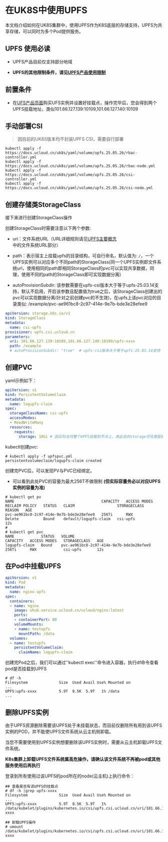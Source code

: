 # 在UK8S中使用UPFS

本文档介绍如何在UK8S集群中，使用UPFS作为K8S底层的存储支持，UPFS为共享存储，可以同时为多个Pod提供服务。

## UPFS 使用必读

* UPFS产品目前仅支持部分地域

* **UPFS的其他限制条件，请见[UPFS产品使用限制](https://docs.ucloud.cn/upfs/upfs_manual_instruction/limit)**

## 前置条件

- 在[UFS产品页面](https://console.ucloud.cn/upfs/)购买UFS实例并设置好挂载点，操作完毕后，您会得到两个UPFS挂载地址，类似101.66.127.139:10109,101.66.127.140:10109

## 手动部署CSI

> 因目前的UK8S版本均不封装UPFS CSI，需要自行部署

```
kubectl apply -f https://docs.ucloud.cn/uk8s/yaml/volume/upfs.25.05.26/rbac-controller.yml
kubectl apply -f https://docs.ucloud.cn/uk8s/yaml/volume/upfs.25.05.26/rbac-node.yml
kubectl apply -f https://docs.ucloud.cn/uk8s/yaml/volume/upfs.25.05.26/csi-controller.yml
kubectl apply -f https://docs.ucloud.cn/uk8s/yaml/volume/upfs.25.05.26/csi-node.yml
```

## 创建存储类StorageClass

接下来进行创建StorageClass操作

创建StorageClass时需要注意以下两个参数:

* uri：文件系统URL（URL详细规则请见[UPFS主要概念](https://docs.ucloud.cn/upfs/upfs_manual_instruction/concept)中的文件系统URL部分）

* path：表示宿主上挂载upfs的目录结构，可自行命名，默认值为: `/`，一个UPFS实例可以对应多个不同path的StorageClass(同一个UPFS实例即文件系统url，使用相同的path即相同StorageClass的pvc可以实现共享数据，同理，使用不同的path的StorageClass即可实现数据分离)

* autoProvisionSubdir: 该参数需要在upfs-csi版本大于等于upfs-25.03.14支持，默认不启用，开启该参数且配置值为true之后，该StorageClass创建出的pvc可以实现数据分离(针对之前创建pvc的不生效)，在upfs上该pvc对应的目录类似: /example/pvc-ae961bc8-2c97-414e-9e7b-bde3e28efee9

```yaml
apiVersion: storage.k8s.io/v1
kind: StorageClass
metadata:
  name: csi-upfs
provisioner: upfs.csi.ucloud.cn
parameters:
  uri: 101.66.127.139:10109,101.66.127.140:10109/upfs-xxxx
  path: /example
  # autoProvisionSubdir: "true"  # upfs-csi版本大于等于upfs-25.03.14支持

```

## 创建PVC

yaml示例如下：

```yaml
apiVersion: v1
kind: PersistentVolumeClaim
metadata:
  name: logupfs-claim
spec:
  storageClassName: csi-upfs
  accessModes:
  - ReadWriteMany
  resources:
    requests:
      storage: 10Gi # 因实际会将整个UPFS挂载到节点上，故此处的storage可任意配置并不做限制
```

kubectl创建pvc:

```
# kubectl apply -f upfspvc.yml 
persistentvolumeclaim/logupfs-claim created
```

创建完PVC后，可以发现PV与PVC已经绑定。
* 可以看到此处PVC的容量为最大256T不做限制 **(但实际容量务必以对应UPFS实例的容量为准)**

```
# kubectl get pv
NAME                                       CAPACITY   ACCESS MODES   RECLAIM POLICY   STATUS   CLAIM                   STORAGECLASS   REASON   AGE
pvc-ae961bc8-2c97-414e-9e7b-bde3e28efee9   256Ti      RWX            Delete           Bound    default/logupfs-claim   csi-upfs                12s
# 
# kubectl get pvc
NAME            STATUS   VOLUME                                     CAPACITY   ACCESS MODES   STORAGECLASS   AGE
logupfs-claim   Bound    pvc-ae961bc8-2c97-414e-9e7b-bde3e28efee9   256Ti      RWX            csi-upfs       12s
```

## 在Pod中挂载UPFS

```yaml
apiVersion: v1
kind: Pod
metadata:
  name: nginx-upfs
spec:
  containers:
  - name: nginx
    image: uhub.service.ucloud.cn/ucloud/nginx:latest 
    ports:
    - containerPort: 80
    volumeMounts:
    - name: testupfs
      mountPath: /data
  volumes:
  - name: testupfs
    persistentVolumeClaim:
      claimName: logupfs-claim
```

创建完Pod之后，我们可以通过''kubectl exec''命令进入容器，执行df命令查看pod是否挂载到UPFS

```
# df -h
Filesystem              Size  Used Avail Use% Mounted on
...
UPFS:upfs-xxxx          5.9T  8.5K  5.9T   1% /data
...
```

## 删除UPFS实例

由于UPFS资源删除需要该UPFS处于未挂载状态，而目前仅删除所有用到该UPFS实例的POD，并不能使UPFS文件系统从云主机侧卸载。

当您不需要使用到UPFS实例想要删除该UPFS实例时，需要从云主机卸载UPFS文件系统。

**K8s集群上卸载UPFS文件系统属高危操作，请确认该文件系统不再被pod或其他服务使用后再执行**

登录到所有使用过该UPFS的pod所在的node(云主机)上执行命令：

```
## 查看是否有该UPFS的挂载点
# df -h |grep upfs-xxxx
Filesystem              Size  Used Avail Use% Mounted on
...
UPFS:upfs-xxxx          5.9T  8.5K  5.9T   1% /data/kubelet/plugins/kubernetes.io/csi/upfs.csi.ucloud.cn/uri/101.66.127.139:10109,101.66.127.140:10109/upfs-xxxx

## 卸载UPFS操作
# umount /data/kubelet/plugins/kubernetes.io/csi/upfs.csi.ucloud.cn/uri/101.66.127.139:10109,101.66.127.140:10109/upfs-xxxx

```
